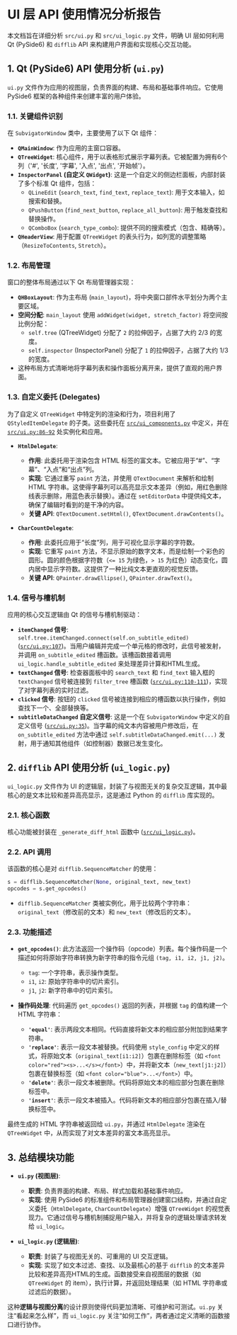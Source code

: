# UI 层 API 使用情况分析报告

本文档旨在详细分析 `src/ui.py` 和 `src/ui_logic.py` 文件，明确 UI 层如何利用 Qt (PySide6) 和 `difflib` API 来构建用户界面和实现核心交互功能。

## 1. Qt (PySide6) API 使用分析 (`ui.py`)

`ui.py` 文件作为应用的视图层，负责界面的构建、布局和基础事件响应。它使用 PySide6 框架的各种组件来创建丰富的用户体验。

### 1.1. 关键组件识别

在 `SubvigatorWindow` 类中，主要使用了以下 Qt 组件：

*   **`QMainWindow`**: 作为应用的主窗口容器。
*   **`QTreeWidget`**: 核心组件，用于以表格形式展示字幕列表。它被配置为拥有6个列（'#', '长度', '字幕', '入点', '出点', '开始帧'）。
*   **`InspectorPanel` (自定义 `QWidget`)**: 这是一个自定义的侧边栏面板，内部封装了多个标准 Qt 组件，包括：
    *   `QLineEdit` (`search_text`, `find_text`, `replace_text`): 用于文本输入，如搜索和替换。
    *   `QPushButton` (`find_next_button`, `replace_all_button`): 用于触发查找和替换操作。
    *   `QComboBox` (`search_type_combo`): 提供不同的搜索模式（包含、精确等）。
*   **`QHeaderView`**: 用于配置 `QTreeWidget` 的表头行为，如列宽的调整策略（`ResizeToContents`, `Stretch`）。

### 1.2. 布局管理

窗口的整体布局通过以下 Qt 布局管理器实现：

*   **`QHBoxLayout`**: 作为主布局 (`main_layout`)，将中央窗口部件水平划分为两个主要区域。
*   **空间分配**: `main_layout` 使用 `addWidget(widget, stretch_factor)` 将空间按比例分配：
    *   `self.tree` (QTreeWidget) 分配了 `2` 的拉伸因子，占据了大约 2/3 的宽度。
    *   `self.inspector` (InspectorPanel) 分配了 `1` 的拉伸因子，占据了大约 1/3 的宽度。
*   这种布局方式清晰地将字幕列表和操作面板分离开来，提供了直观的用户界面。

### 1.3. 自定义委托 (Delegates)

为了自定义 `QTreeWidget` 中特定列的渲染和行为，项目利用了 `QStyledItemDelegate` 的子类。这些委托在 [`src/ui_components.py`](src/ui_components.py) 中定义，并在 [`src/ui.py:86-92`](src/ui.py:86) 处实例化和应用。

*   **`HtmlDelegate`**:
    *   **作用**: 此委托用于渲染包含 HTML 标签的富文本。它被应用于“#”、“字幕”、“入点”和“出点”列。
    *   **实现**: 它通过重写 `paint` 方法，并使用 `QTextDocument` 来解析和绘制 HTML 字符串。这使得字幕列可以高亮显示文本差异（例如，用红色删除线表示删除，用蓝色表示替换）。通过在 `setEditorData` 中提供纯文本，确保了编辑时看到的是干净的内容。
    *   **关键 API**: `QTextDocument.setHtml()`, `QTextDocument.drawContents()`。

*   **`CharCountDelegate`**:
    *   **作用**: 此委托应用于“长度”列，用于可视化显示字幕的字符数。
    *   **实现**: 它重写 `paint` 方法，不显示原始的数字文本，而是绘制一个彩色的圆形。圆的颜色根据字符数（`<= 15` 为绿色，`> 15` 为红色）动态变化，圆内居中显示字符数。这提供了一种比纯文本更直观的视觉反馈。
    *   **关键 API**: `QPainter.drawEllipse()`, `QPainter.drawText()`。

### 1.4. 信号与槽机制

应用的核心交互逻辑由 Qt 的信号与槽机制驱动：

*   **`itemChanged` 信号**: `self.tree.itemChanged.connect(self.on_subtitle_edited)` ([`src/ui.py:107`](src/ui.py:107))。当用户编辑并完成一个单元格的修改时，此信号被发射，并调用 `on_subtitle_edited` 槽函数。该槽函数接着调用 `ui_logic.handle_subtitle_edited` 来处理差异计算和HTML生成。
*   **`textChanged` 信号**: 检查器面板中的 `search_text` 和 `find_text` 输入框的 `textChanged` 信号被连接到 `filter_tree` 槽函数 ([`src/ui.py:110-111`](src/ui.py:110))，实现了对字幕列表的实时过滤。
*   **`clicked` 信号**: 按钮的 `clicked` 信号被连接到相应的槽函数以执行操作，例如查找下一个、全部替换等。
*   **`subtitleDataChanged` 自定义信号**: 这是一个在 `SubvigatorWindow` 中定义的自定义信号 ([`src/ui.py:35`](src/ui.py:35))。当字幕的纯文本内容被用户修改后，在 `on_subtitle_edited` 方法中通过 `self.subtitleDataChanged.emit(...)` 发射，用于通知其他组件（如控制器）数据已发生变化。

## 2. `difflib` API 使用分析 (`ui_logic.py`)

`ui_logic.py` 文件作为 UI 的逻辑层，封装了与视图无关的复杂交互逻辑，其中最核心的是文本比较和差异高亮显示，这是通过 Python 的 `difflib` 库实现的。

### 2.1. 核心函数

核心功能被封装在 `_generate_diff_html` 函数中 ([`src/ui_logic.py`](src/ui_logic.py:6))。

### 2.2. API 调用

该函数的核心是对 `difflib.SequenceMatcher` 的使用：

```python
s = difflib.SequenceMatcher(None, original_text, new_text)
opcodes = s.get_opcodes()
```

*   `difflib.SequenceMatcher` 类被实例化，用于比较两个字符串：`original_text`（修改前的文本）和 `new_text`（修改后的文本）。

### 2.3. 功能描述

*   **`get_opcodes()`**: 此方法返回一个操作码（opcode）列表。每个操作码是一个描述如何将原始字符串转换为新字符串的指令元组 `(tag, i1, i2, j1, j2)`。
    *   `tag`: 一个字符串，表示操作类型。
    *   `i1`, `i2`: 原始字符串中的切片索引。
    *   `j1`, `j2`: 新字符串中的切片索引。

*   **操作码处理**: 代码遍历 `get_opcodes()` 返回的列表，并根据 `tag` 的值构建一个 HTML 字符串：
    *   **`'equal'`**: 表示两段文本相同。代码直接将新文本的相应部分附加到结果字符串。
    *   **`'replace'`**: 表示一段文本被替换。代码使用 `style_config` 中定义的样式，将原始文本（`original_text[i1:i2]`）包裹在删除标签（如 `<font color="red"><s>...</s></font>`）中，并将新文本（`new_text[j1:j2]`）包裹在替换标签（如 `<font color="blue">...</font>`）中。
    *   **`'delete'`**: 表示一段文本被删除。代码将原始文本的相应部分包裹在删除标签中。
    *   **`'insert'`**: 表示一段文本被插入。代码将新文本的相应部分包裹在插入/替换标签中。

最终生成的 HTML 字符串被返回给 `ui.py`，并通过 `HtmlDelegate` 渲染在 `QTreeWidget` 中，从而实现了对文本差异的富文本高亮显示。

## 3. 总结模块功能

*   **`ui.py` (视图层)**:
    *   **职责**: 负责界面的构建、布局、样式加载和基础事件响应。
    *   **实现**: 使用 PySide6 的标准组件和布局管理器创建窗口结构，并通过自定义委托（`HtmlDelegate`, `CharCountDelegate`）增强 `QTreeWidget` 的视觉表现力。它通过信号与槽机制捕捉用户输入，并将复杂的逻辑处理请求转发给 `ui_logic`。

*   **`ui_logic.py` (逻辑层)**:
    *   **职责**: 封装了与视图无关的、可重用的 UI 交互逻辑。
    *   **实现**: 实现了如文本过滤、查找、以及最核心的基于 `difflib` 的文本差异比较和差异高亮HTML的生成。函数接受来自视图层的数据（如 `QTreeWidget` 的 item），执行计算，并返回处理结果（如 HTML 字符串或过滤后的数据）。

这种**逻辑与视图分离**的设计原则使得代码更加清晰、可维护和可测试。`ui.py` 关注“看起来怎么样”，而 `ui_logic.py` 关注“如何工作”，两者通过定义清晰的函数接口进行协作。